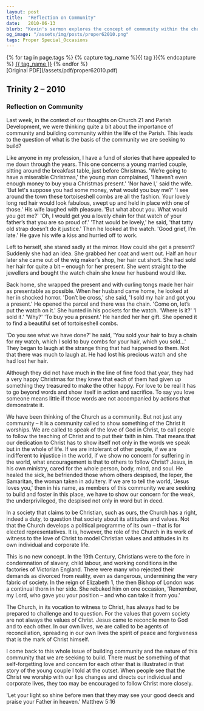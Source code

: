 ```yaml
---
layout: post
title:  "Reflection on Community"
date:   2010-06-13
blurb: "Kevin's sermon explores the concept of community within the church, emphasizing the importance of love and sacrifice as demonstrated through actions. He narrates a story of a couple's selfless love at Christmas, using it as a metaphor for the church's call to embody Christ's teachings. The sermon challenges the church to actively show concern for the marginalized and to be agents of reconciliation, reflecting Christian values in society."
og_image: "/assets/img/posts/proper62010.png"
tags: Proper Special_Occasions
---    
```

<div class="tag-pills">
  {% for tag in page.tags %}
    {% capture tag_name %}{{ tag }}{% endcapture %}
    <a href="{{ site.baseurl }}/tag/{{ tag_name | slugify }}" class="tag-pill">{{ tag_name }}</a>
  {% endfor %}
</div>
[Original PDF](/assets/pdf/proper62010.pdf)

## Trinity 2 – 2010
### Reflection on Community

Last week, in the context of our thoughts on Church 21 and Parish Development, we were thinking quite a bit about the importance of community and building community within the life of the Parish. This leads to the question of what is the basis of the community we are seeking to build?

Like anyone in my profession, I have a fund of stories that have appealed to me down through the years. This one concerns a young married couple, sitting around the breakfast table, just before Christmas. 'We’re going to have a miserable Christmas,' the young man complained, 'I haven’t even enough money to buy you a Christmas present.' 'Nor have I,' said the wife. 'But let's suppose you had some money, what would you buy me?' 'I see around the town these tortoiseshell combs are all the fashion. Your lovely long red hair would look fabulous, swept up and held in place with one of those.' His wife laughed with pleasure. 'But what about you. What would you get me?' 'Oh, I would get you a lovely chain for that watch of your father’s that you are so proud of.' 'That would be lovely,' he said, 'that tatty old strap doesn’t do it justice.' Then he looked at the watch. 'Good grief, I’m late.' He gave his wife a kiss and hurried off to work.

Left to herself, she stared sadly at the mirror. How could she get a present? Suddenly she had an idea. She grabbed her coat and went out. Half an hour later she came out of the wig maker’s shop, her hair cut short. She had sold her hair for quite a bit – enough for her present. She went straight to the jewellers and bought the watch chain she knew her husband would like.

Back home, she wrapped the present and with curling tongs made her hair as presentable as possible. When her husband came home, he looked at her in shocked horror. 'Don’t be cross,' she said, 'I sold my hair and got you a present.' He opened the parcel and there was the chain. 'Come on, let’s put the watch on it.' She hunted in his pockets for the watch. 'Where is it?' 'I sold it.' 'Why?' 'To buy you a present.' He handed her her gift. She opened it to find a beautiful set of tortoiseshell combs.

'Do you see what we have done?' he said, 'You sold your hair to buy a chain for my watch, which I sold to buy combs for your hair, which you sold...' They began to laugh at the strange thing that had happened to them. Not that there was much to laugh at. He had lost his precious watch and she had lost her hair.

Although they did not have much in the line of fine food that year, they had a very happy Christmas for they knew that each of them had given up something they treasured to make the other happy. For love to be real it has to go beyond words and show itself in action and sacrifice. To say you love someone means little if those words are not accompanied by actions that demonstrate it.

We have been thinking of the Church as a community. But not just any community – it is a community called to show something of the Christ it worships. We are called to speak of the love of God in Christ, to call people to follow the teaching of Christ and to put their faith in him. That means that our dedication to Christ has to show itself not only in the words we speak but in the whole of life. If we are intolerant of other people, if we are indifferent to injustice in the world, if we show no concern for suffering in the world, what encouragement is that to others to follow Christ? Jesus, in his own ministry, cared for the whole person, body, mind, and soul. He healed the sick, he befriended those whom others despised, the leper, the Samaritan, the woman taken in adultery. If we are to tell the world, 'Jesus loves you,' then in his name, as members of this community we are seeking to build and foster in this place, we have to show our concern for the weak, the underprivileged, the despised not only in word but in deed.

In a society that claims to be Christian, such as ours, the Church has a right, indeed a duty, to question that society about its attitudes and values. Not that the Church develops a political programme of its own – that is for elected representatives. It is, however, the role of the Church in its work of witness to the love of Christ to model Christian values and attitudes in its own individual and corporate life.

This is no new concept. In the 19th Century, Christians were to the fore in condemnation of slavery, child labour, and working conditions in the factories of Victorian England. There were many who rejected their demands as divorced from reality, even as dangerous, undermining the very fabric of society. In the reign of Elizabeth 1, the then Bishop of London was a continual thorn in her side. She rebuked him on one occasion, 'Remember, my Lord, who gave you your position – and who can take it from you.'

The Church, in its vocation to witness to Christ, has always had to be prepared to challenge and to question. For the values that govern society are not always the values of Christ. Jesus came to reconcile men to God and to each other. In our own lives, we are called to be agents of reconciliation, spreading in our own lives the spirit of peace and forgiveness that is the mark of Christ himself.

I come back to this whole issue of building community and the nature of this community that we are seeking to build. There must be something of that self-forgetting love and concern for each other that is illustrated in that story of the young couple I told at the outset. When people see that the Christ we worship with our lips changes and directs our individual and corporate lives, they too may be encouraged to follow Christ more closely.

'Let your light so shine before men that they may see your good deeds and praise your Father in heaven.' Matthew 5:16
